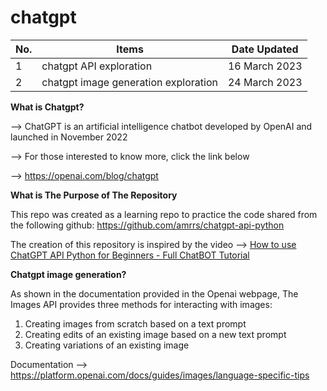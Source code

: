 # chatgpt

No. | Items | Date Updated 
--- | --- | ---
1 | chatgpt API exploration | 16 March 2023
2 | chatgpt image generation exploration | 24 March 2023

**What is Chatgpt?**

--> ChatGPT is an artificial intelligence chatbot developed by OpenAI and launched in November 2022

--> For those interested to know more, click the link below

--> https://openai.com/blog/chatgpt


**What is The Purpose of The Repository**

This repo was created as a learning repo to practice the code shared from the following github:
https://github.com/amrrs/chatgpt-api-python

The creation of this repository is inspired by the video 
--> [How to use ChatGPT API Python for Beginners - Full ChatBOT Tutorial](https://www.youtube.com/watch?v=Vurdg6yrPL8&list=LL&index=6)

**Chatgpt image generation?**

As shown in the documentation provided in the Openai webpage, The Images API provides three methods for interacting with images:

1. Creating images from scratch based on a text prompt
2. Creating edits of an existing image based on a new text prompt
3. Creating variations of an existing image

Documentation --> https://platform.openai.com/docs/guides/images/language-specific-tips 

